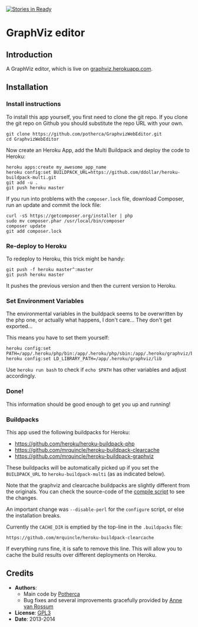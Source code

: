 [![Stories in Ready](https://badge.waffle.io/potherca/GraphvizWebEditor.png?label=ready&title=Ready)](https://waffle.io/potherca/GraphvizWebEditor)
# GraphViz editor

## Introduction

A GraphViz editor, which is live on [graphviz.herokuapp.com]. 


## Installation

### Install instructions

To install this app yourself, you first need to clone the git repo.
If you clone the git repo on Github you should substitute the repo URL with your own.

    git clone https://github.com/potherca/GraphvizWebEditor.git
    cd GraphvizWebEditor

Now create an Heroku App, add the Multi Buildpack and deploy the code to Heroku:

    heroku apps:create my_awesome_app_name
    heroku config:set BUILDPACK_URL=https://github.com/ddollar/heroku-buildpack-multi.git
    git add -u .
    git push heroku master


If you run into  problems with the `composer.lock` file, download Composer, run an 
update and commit the lock file:

    curl -sS https://getcomposer.org/installer | php
    sudo mv composer.phar /usr/local/bin/composer
    composer update
    git add composer.lock

### Re-deploy to Heroku 

To redeploy to Heroku, this trick might be handy:

    git push -f heroku master^:master
    git push heroku master

It pushes the previous version and then the current version to Heroku.

### Set Environment Variables

The environmental variables in the buildpack seems to be overwritten by the php 
one, or actually what happens, I don't care... They don't get exported... 

This means you have to set them yourself:

    heroku config:set PATH=/app/.heroku/php/bin:/app/.heroku/php/sbin:/app/.heroku/graphviz/bin:/usr/local/bin:/usr/bin:/bin
    heroku config:set LD_LIBRARY_PATH=/app/.heroku/graphviz/lib

Use `heroku run bash` to check if `echo $PATH` has other variables and adjust accordingly.

### Done!

This information should be good enough to get you up and running!

### Buildpacks

This app used the following buildpacks for Heroku:
    
- https://github.com/heroku/heroku-buildpack-php
- https://github.com/mrquincle/heroku-buildpack-clearcache
- https://github.com/mrquincle/heroku-buildpack-graphviz

These buildpacks will be automatically picked up if you set the `BUILDPACK_URL` 
to `heroku-buildpack-multi` (as as indicated below). 

Note that the graphviz and clearcache buildpacks are slightly different from the 
originals. You can check the source-code of the [compile script] to see the 
changes. 

An important change was `--disable-perl` for the `configure` script, or else the 
installation breaks.

Currently the `CACHE_DIR` is emptied by the top-line in the `.buildpacks` file:

    https://github.com/mrquincle/heroku-buildpack-clearcache

If everything runs fine, it is safe to remove this line. This will allow you to 
cache the build results over different deployments on Heroku.


## Credits

- **Authors**:
    - Main code by [Potherca] 
    - Bug fixes and several improvements gracefully provided by [Anne van Rossum]
- **License**: [GPL3]
- **Date**: 2013-2014

[graphviz.herokuapp.com]: http://graphviz.herokuapp.com
[compile script]: https://github.com/mrquincle/heroku-buildpack-graphviz/blob/master/bin/compile
[GPL3]: ./LICENSE
[Potherca]: http://pother.ca/
[Anne van Rossum]: https://github.com/mrquincle
